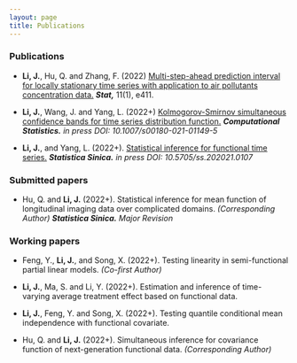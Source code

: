 ```yaml
---
layout: page
title: Publications
---
```







### Publications

* **Li, J.**, Hu, Q. and Zhang, F. (2022)   [Multi-step-ahead prediction interval for locally stationary 
time series with application to air pollutants concentration data.](https://onlinelibrary.wiley.com/doi/abs/10.1002/sta4.411) _**Stat,**_ 11(1), e411.








* **Li, J.**, Wang, J.  and Yang, L. (2022+) [Kolmogorov-Smirnov simultaneous confidence bands for time series 
distribution function.](https://link.springer.com/article/10.1007/s00180-021-01149-5) _**Computational Statistics.**_ _in press DOI: 10.1007/s00180-021-01149-5_


* **Li, J.**, and Yang, L. (2022+). [Statistical inference for functional time series.](http://www3.stat.sinica.edu.tw/ss_newpaper/SS-2021-0107_na.pdf) _**Statistica Sinica.**_ _in press DOI: 10.5705/ss.202021.0107_



### Submitted papers


* Hu, Q. and **Li, J.** (2022+). Statistical inference for mean function of longitudinal imaging data over complicated domains. _(Corresponding Author)_ 
_**Statistica Sinica.**_ _Major Revision_





### Working papers

* Feng, Y., **Li, J.**,  and Song, X. (2022+). Testing linearity in semi-functional partial linear models. _(Co-first Author)_

* **Li, J.**, Ma, S. and Li, Y. (2022+). Estimation and inference of time-varying average treatment effect based on functional data. 
 
 
* **Li, J.**, Feng, Y. and Song, X. (2022+). Testing quantile conditional mean independence with functional covariate. 

* Hu, Q. and **Li, J.** (2022+). Simultaneous inference for  covariance function of next-generation functional data. _(Corresponding Author)_ 
